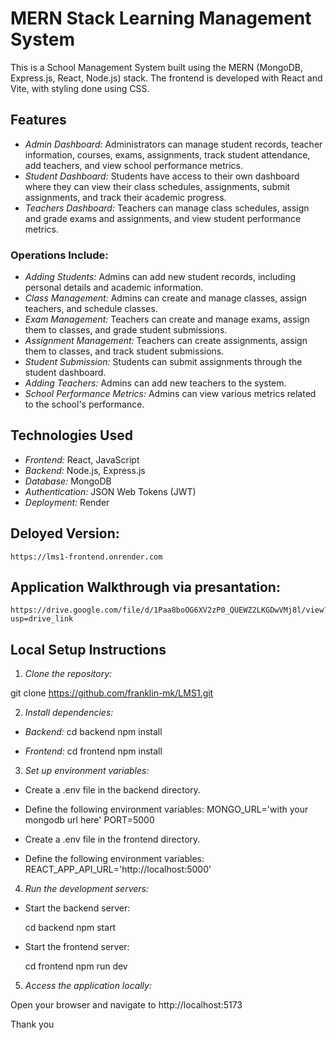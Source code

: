 # MERN Stack Learning Management System

This is a School Management System built using the MERN (MongoDB, Express.js, React, Node.js) stack. The frontend is developed with React and Vite, with styling done using CSS.

## Features

- *Admin Dashboard:* Administrators can manage student records, teacher information, courses, exams, assignments, track student attendance, add teachers, and view school performance metrics.
- *Student Dashboard:* Students have access to their own dashboard where they can view their class schedules, assignments, submit assignments, and track their academic progress.
- *Teachers Dashboard:* Teachers can manage class schedules, assign and grade exams and assignments, and view student performance metrics.

### Operations Include:
- *Adding Students:* Admins can add new student records, including personal details and academic information.
- *Class Management:* Admins can create and manage classes, assign teachers, and schedule classes.
- *Exam Management:* Teachers can create and manage exams, assign them to classes, and grade student submissions.
- *Assignment Management:* Teachers can create assignments, assign them to classes, and track student submissions.
- *Student Submission:* Students can submit assignments through the student dashboard.
- *Adding Teachers:* Admins can add new teachers to the system.
- *School Performance Metrics:* Admins can view various metrics related to the school's performance.

## Technologies Used

- *Frontend:* React, JavaScript
- *Backend:* Node.js, Express.js
- *Database:* MongoDB
- *Authentication:* JSON Web Tokens (JWT)
- *Deployment:* Render

## Deloyed Version:

    https://lms1-frontend.onrender.com

## Application Walkthrough via presantation:

    https://drive.google.com/file/d/1Paa8boOG6XV2zP0_QUEWZ2LKGDwVMj8l/view?usp=drive_link    





## Local Setup Instructions

1. *Clone the repository:*

git clone https://github.com/franklin-mk/LMS1.git

2. *Install dependencies:*
- *Backend:*
cd backend
npm install

- *Frontend:*
cd frontend
npm install


3. *Set up environment variables:*

- Create a .env file in the backend directory.
- Define the following environment variables:
            MONGO_URL='with your mongodb url here'
            PORT=5000

- Create a .env file in the frontend directory.     
- Define the following environment variables:
          REACT_APP_API_URL='http://localhost:5000'
  

4. *Run the development servers:*  

- Start the backend server:

  cd backend
  npm start

- Start the frontend server:

  cd frontend 
  npm run dev
  

5. *Access the application locally:*

Open your browser and navigate to http://localhost:5173

Thank you